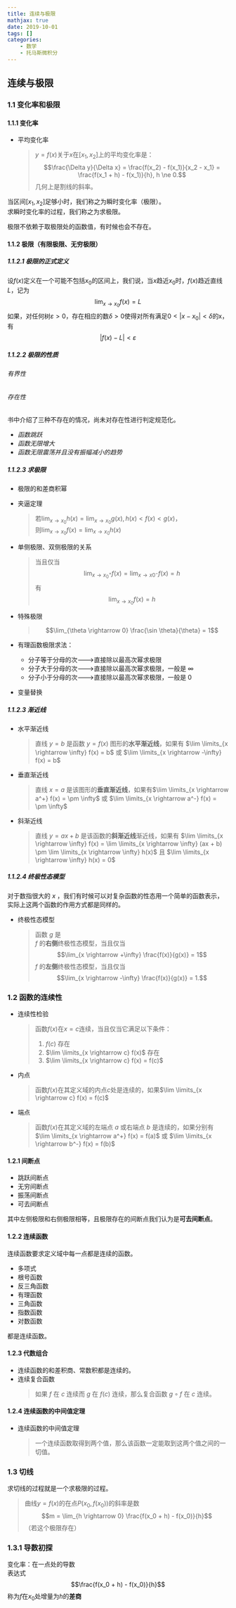 ```yaml
---
title: 连续与极限
mathjax: true
date: 2019-10-01
tags: []
categories: 
    - 数学
    - 托马斯微积分
---
```

## 连续与极限

### 1.1 变化率和极限

#### 1.1.1 变化率

- 平均变化率  
    > $y = f(x)$关于$x$在$[x_1,x_2]$上的平均变化率是：  
    > $$\frac{\Delta y}{\Delta x} = \frac{f(x_2) - f(x_1)}{x_2 - x_1} = \frac{f(x_1 + h) - f(x_1)}{h}, h \ne 0.$$
    > 几何上是割线的斜率。

当区间$[x_1, x_2]$足够小时，我们称之为瞬时变化率（极限）。  
求瞬时变化率的过程，我们称之为求极限。  

极限不依赖于取极限处的函数值，有时候也会不存在。

#### 1.1.2 极限（有限极限、无穷极限）

##### 1.1.2.1 极限的正式定义

设$f(x)$定义在一个可能不包括$x_0$的区间上，我们说，当$x$趋近$x_0$时，$f(x)$趋近直线$L$，记为
$$\lim_{x \rightarrow x_0} f(x) = L$$
如果，对任何树$\varepsilon > 0$，存在相应的数$\delta > 0$使得对所有满足$0 \lt |x - x_0| \lt \delta$的x，有
$$|f(x) - L| \lt \varepsilon$$

##### 1.1.2.2 极限的性质

###### 有界性

###### 存在性

书中介绍了三种不存在的情况，尚未对存在性进行判定规范化。

- *函数跳跃*
- *函数无限增大*
- *函数无限震荡并且没有振幅减小的趋势*

##### 1.1.2.3 求极限

- 极限的和差商积幂
- 夹逼定理  
    > 若$\lim_{x \rightarrow x_0}h(x) = \lim_{x \rightarrow x_0}g(x), h(x) \lt f(x) \lt g(x)$，  
    > 则$\lim_{x \rightarrow x_0}f(x) = \lim_{x \rightarrow x_0}h(x)$

- 单侧极限、双侧极限的关系
    > 当且仅当
    > $$\lim_{x \rightarrow x_0^+}f(x) = \lim_{x \rightarrow x0^-}f(x) = h$$
    > 有
    > $$\lim_{x \rightarrow x_0}f(x) = h$$

- 特殊极限
    > $$\lim_{\theta \rightarrow 0} \frac{\sin \theta}{\theta} = 1$$

- 有理函数极限求法：
  - 分子等于分母的次--->直接除以最高次幂求极限
  - 分子大于分母的次--->直接除以最高次幂求极限，一般是 $\infty$
  - 分子小于分母的次--->直接除以最高次幂求极限，一般是 $0$

- 变量替换

##### 1.1.2.3 渐近线

- 水平渐近线
    > 直线 $y = b$ 是函数 $y = f(x)$ 图形的**水平渐近线**，如果有 $\lim \limits_{x \rightarrow \infty} f(x) = b$ 或 $\lim \limits_{x \rightarrow -\infty} f(x) = b$

- 垂直渐近线
    > 直线 $x = a$ 是该图形的**垂直渐近线**，如果有$\lim \limits_{x \rightarrow a^+} f(x) = \pm \infty$ 或 $\lim \limits_{x \rightarrow a^-} f(x) = \pm \infty$

- 斜渐近线
    > 直线 $y = ax + b$ 是该函数的**斜渐近线**渐近线，如果有 $\lim \limits_{x \rightarrow \infty} f(x) = \lim \limits_{x \rightarrow \infty} (ax + b) \pm \lim \limits_{x \rightarrow \infty} h(x)$ 且 $\lim \limits_{x \rightarrow \infty} h(x) = 0$

##### 1.1.2.4 终极性态模型

对于数指很大的 $x$ ，我们有时候可以对复杂函数的性态用一个简单的函数表示，实际上这两个函数的作用方式都是同样的。

- 终极性态模型
    > 函数 $g$ 是  
    > $f$ 的**右侧**终极性态模型，当且仅当
    > $$\lim_{x \rightarrow +\infty} \frac{f(x)}{g(x)} = 1$$
    > $f$ 的**左侧**终极性态模型，当且仅当
    > $$\lim_{x \rightarrow -\infty} \frac{f(x)}{g(x)} = 1.$$

### 1.2 函数的连续性

- 连续性检验
    > 函数$f(x)$在$x = c$连续，当且仅当它满足以下条件：
    >
    > 1. $f(c)$ 存在  
    > 2. $\lim \limits_{x \rightarrow c} f(x)$ 存在  
    > 3. $\lim \limits_{x \rightarrow c} f(x) = f(c)$  

- 内点
    > 函数$f(x)$在其定义域的内点$c$处是连续的，如果$\lim \limits_{x \rightarrow c} f(x) = f(c)$

- 端点
    > 函数$f(x)$在其定义域的左端点 $a$ 或右端点 $b$ 是连续的，如果分别有
    > $\lim \limits_{x \rightarrow a^+} f(x) = f(a)$ 或 $\lim \limits_{x \rightarrow b^-} f(x) = f(b)$

#### 1.2.1 间断点

- 跳跃间断点  
- 无穷间断点  
- 振荡间断点  
- 可去间断点  

其中左侧极限和右侧极限相等，且极限存在的间断点我们认为是**可去间断点**。

#### 1.2.2 连续函数

连续函数要求定义域中每一点都是连续的函数。

- 多项式
- 根号函数
- 反三角函数
- 有理函数
- 三角函数
- 指数函数
- 对数函数

都是连续函数。

#### 1.2.3 代数组合

- 连续函数的和差积商、常数积都是连续的。
- 连续复合函数
    > 如果 $f$ 在 $c$ 连续而 $g$ 在 $f(c)$ 连续，那么复合函数 $g \circ f$ 在 $c$ 连续。

#### 1.2.4 连续函数的中间值定理

- 连续函数的中间值定理
    > 一个连续函数取得到两个值，那么该函数一定能取到这两个值之间的一切值。

### 1.3 切线

求切线的过程就是一个求极限的过程。

> 曲线$y = f(x)$的在点$P(x_0, f(x_0))$的斜率是数  
> $$m = \lim_{h \rightarrow 0} \frac{f(x_0 + h) - f(x_0)}{h}$$
> （若这个极限存在）

### 1.3.1 导数初探

变化率：在一点处的导数  
表达式  
$$\frac{f(x_0 + h) - f(x_0)}{h}$$
称为$f$在$x_0$处增量为$h$的**差商**
